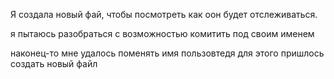 Я создала новый фай, чтобы посмотреть как оон будет отслеживаться.

я пытаюсь разобраться с возможностью комитить под своим именем

наконец-то мне удалось поменять имя пользовтедя для этого пришлось создать новый файл

